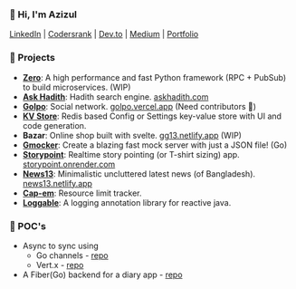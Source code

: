 ### 👋 Hi, I'm Azizul
[LinkedIn](https://www.linkedin.com/in/anantodev/) | [Codersrank](https://profile.codersrank.io/user/ananto30) | [Dev.to](https://dev.to/ananto30) | [Medium](https://azizulhaq-ananto.medium.com/) | [Portfolio](https://ananto.netlify.app)

### 🚀 Projects
- **[Zero](https://github.com/Ananto30/zero)**: A high performance and fast Python framework (RPC + PubSub) to build microservices. (WIP)
- **[Ask Hadith](https://github.com/Ananto30/ask-hadith)**: Hadith search engine. [askhadith.com](https://askhadith.com/)
- **[Golpo](https://github.com/Ananto30/golpo-svelte)**: Social network. [golpo.vercel.app](http://golpo.vercel.app/) (Need contributors 🙌)
- **[KV Store](https://github.com/Ananto30/kv-store)**: Redis based Config or Settings key-value store with UI and code generation.
- **Bazar**: Online shop built with svelte. [gg13.netlify.app](https://gg13.netlify.app/) (WIP)
- **[Gmocker](https://github.com/Ananto30/mocker)**: Create a blazing fast mock server with just a JSON file! (Go)
- **[Storypoint](https://github.com/Ananto30/story-point)**: Realtime story pointing (or T-shirt sizing) app. [storypoint.onrender.com](https://storypoint.onrender.com/)
- **[News13](https://github.com/Ananto30/news13)**: Minimalistic uncluttered latest news (of Bangladesh). [news13.netlify.app](https://news13.netlify.app/)
- **[Cap-em](https://github.com/Ananto30/cap-em)**: Resource limit tracker.
- **[Loggable](https://github.com/Ananto30/loggable)**: A logging annotation library for reactive java.

### 🔬 POC's
- Async to sync using 
    - Go channels - [repo](https://github.com/Ananto30/go-async-to-sync)
    - Vert.x - [repo](https://github.com/Ananto30/vertx-async-gateway)
- A Fiber(Go) backend for a diary app - [repo](https://github.com/Ananto30/diary-backend)
